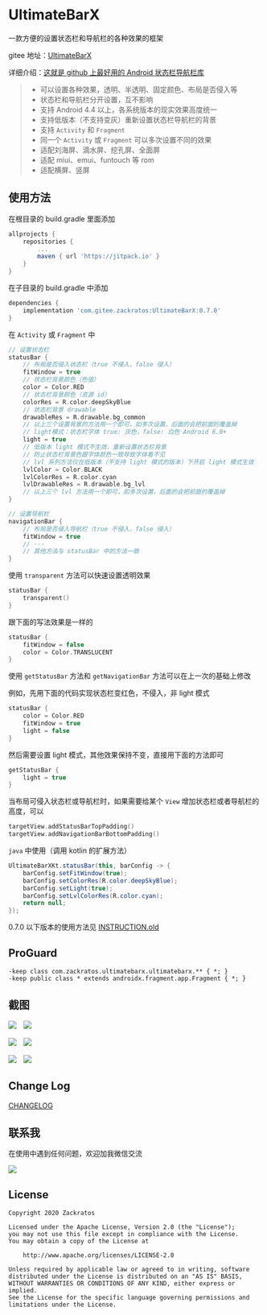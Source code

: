 # UltimateBarX
一款方便的设置状态栏和导航栏的各种效果的框架

gitee 地址：[UltimateBarX](https://gitee.com/zackratos/UltimateBarX)

详细介绍：[这就是 github 上最好用的 Android 状态栏导航栏库](https://juejin.cn/post/6903165109485436935)

> * 可以设置各种效果，透明、半透明、固定颜色、布局是否侵入等
> * 状态栏和导航栏分开设置，互不影响
> * 支持 Android 4.4 以上，各系统版本的现实效果高度统一
> * 支持低版本（不支持变灰）重新设置状态栏导航栏的背景
> * 支持 `Activity` 和 `Fragment`
> * 同一个 `Activity` 或 `Fragment` 可以多次设置不同的效果
> * 适配刘海屏、滴水屏、挖孔屏、全面屏
> * 适配 miui、emui、funtouch 等 rom
> * 适配横屏、竖屏

## 使用方法
在根目录的 build.gradle 里面添加
```groovy
allprojects {
    repositories {
        ...
        maven { url 'https://jitpack.io' }
    }
}
```
在子目录的 build.gradle 中添加
```groovy
dependencies {
    implementation 'com.gitee.zackratos:UltimateBarX:0.7.0'
}
```

在 `Activity` 或 `Fragment` 中
```kotlin
// 设置状态栏
statusBar {
    // 布局是否侵入状态栏（true 不侵入，false 侵入）
    fitWindow = true
    // 状态栏背景颜色（色值）
    color = Color.RED
    // 状态栏背景颜色（资源 id）
    colorRes = R.color.deepSkyBlue
    // 状态栏背景 drawable
    drawableRes = R.drawable.bg_common
    // 以上三个设置背景的方法用一个即可，如多次设置，后面的会把前面的覆盖掉
    // light模式：状态栏字体 true: 灰色，false: 白色 Android 6.0+
    light = true
    // 低版本 light 模式不生效，重新设置状态栏背景
    // 防止状态栏背景色跟字体颜色一致导致字体看不见
    // lvl 系列方法仅在低版本（不支持 light 模式的版本）下开启 light 模式生效
    lvlColor = Color.BLACK
    lvlColorRes = R.color.cyan
    lvlDrawableRes = R.drawable.bg_lvl
    // 以上三个 lvl 方法用一个即可，如多次设置，后面的会把前面的覆盖掉
}

// 设置导航栏
navigationBar {
    // 布局是否侵入导航栏（true 不侵入，false 侵入）
    fitWindow = true
    // ···
    // 其他方法与 statusBar 中的方法一致
}
```

使用 `transparent` 方法可以快速设置透明效果
```kotlin
statusBar {
    transparent()
}
```

跟下面的写法效果是一样的
```kotlin
statusBar {
    fitWindow = false
    color = Color.TRANSLUCENT
}
```

使用 `getStatusBar` 方法和 `getNavigationBar` 方法可以在上一次的基础上修改  

例如，先用下面的代码实现状态栏变红色，不侵入，非 light 模式
```kotlin
statusBar {
    color = Color.RED
    fitWindow = true
    light = false
}
```

然后需要设置 light 模式，其他效果保持不变，直接用下面的方法即可
```kotlin
getStatusBar {
    light = true
}
```

当布局可侵入状态栏或导航栏时，如果需要给某个 `View` 增加状态栏或者导航栏的高度，可以
```kotlin
targetView.addStatusBarTopPadding()
targetView.addNavigationBarBottomPadding()
```

`java` 中使用（调用 kotlin 的扩展方法）
```java
UltimateBarXKt.statusBar(this, barConfig -> {
    barConfig.setFitWindow(true);
    barConfig.setColorRes(R.color.deepSkyBlue);
    barConfig.setLight(true);
    barConfig.setLvlColorRes(R.color.cyan);
    return null;
});
```

0.7.0 以下版本的使用方法见 [INSTRUCTION.old](INSTRUCTION.old.md)

## ProGuard
```
-keep class com.zackratos.ultimatebarx.ultimatebarx.** { *; }
-keep public class * extends androidx.fragment.app.Fragment { *; }
```

## 截图
![](screenshots/transparent_1.png)　![](screenshots/transparent_2.png)

![](screenshots/effect_1.png)　![](screenshots/effect_2.png)

![](screenshots/dynamic_1.gif)　![](screenshots/dynamic_2.gif)

## Change Log
[CHANGELOG](CHANGELOG.md)

## 联系我
在使用中遇到任何问题，欢迎加我微信交流

![](screenshots/wechat.jpg)

## License
```
Copyright 2020 Zackratos

Licensed under the Apache License, Version 2.0 (the "License");
you may not use this file except in compliance with the License.
You may obtain a copy of the License at

    http://www.apache.org/licenses/LICENSE-2.0

Unless required by applicable law or agreed to in writing, software
distributed under the License is distributed on an "AS IS" BASIS,
WITHOUT WARRANTIES OR CONDITIONS OF ANY KIND, either express or implied.
See the License for the specific language governing permissions and
limitations under the License.
```